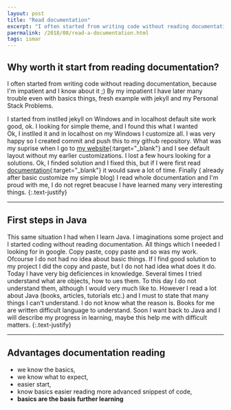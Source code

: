 ```yaml
---
layout: post
title: "Read documentation"
excerpt: "I often started from writing code without reading documentation, because I'm impatient and I know about it ;)"
paermalink: /2018/08/read-a-documentation.html
tags: ismar
---
```


## Why worth it start from reading documentation?

I often started from writing code without reading documentation, because I'm impatient and I know about it ;)
By my impatient I have later many trouble even with basics things, fresh example with jekyll and my Personal Stack Problems.

<!--more-->

I started from instlled jekyll on Windows and in localhost default site work good, ok. I looking for simple theme, and I found this what I wanted 
 <br />
Ok, I instlled it and in localhost on my Windows I customize all. I was very happy so I created commit and push this to my github repository. What was my suprise when I go to [my website](https://objectprogr.github.io){:target="_blank"} and I see default layout without my earlier customizations. I lost a few hours looking for a solutions. Ok, I finded solution and I fixed this, but if I were first read [documentation](https://jekyllrb.com/docs/home/){:target="_blank"} it would save a lot of time. Finally ( already after basic customize my simple blog) I read whole documentation and I'm proud with me, I do not regret beacuse I have learned many very interesting things.
{:.text-justify}
<hr>

## First steps in Java

This same situation I had when I learn Java. I imaginations some project and I started coding without reading documentation. All things which I needed I looking for in google. Copy paste, copy paste and so was my work. Ofcourse I do not had no idea about basic things. If I find good solution to my project I did the copy and paste, but I do not had idea what does it do. Today I have very big deficiences in knowledge. Several times I tried understand what are objects, how to ues them. To this day I do not understand them, although I would very much like to. 
However I read a lot about Java (books, articles, tutorials etc.) and I must to state that many things I can't understand. I do not know what the reason is. Books for me are written difficult language to understand. Soon I want back to Java and I will describe my progress in learning, maybe this help me with difficult matters.
{:.text-justify}
<hr>

## Advantages documentation reading
+ we know the basics,
+ we know what to expect,
+ easier start,
+ know basics easier reading more advanced snippest of code,
+ **basics are the basis further learning**